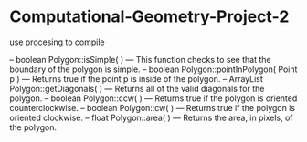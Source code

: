 # Computational-Geometry-Project-2

use procesing to compile 

– boolean Polygon::isSimple( ) — This function checks to see that the boundary of the polygon is simple.
– boolean Polygon::pointInPolygon( Point p ) — Returns true if the point p is inside of the polygon.
– ArrayList<Edge> Polygon::getDiagonals( ) — Returns all of the valid diagonals for the polygon.
– boolean Polygon::ccw( ) — Returns true if the polygon is oriented counterclockwise.
– boolean Polygon::cw( ) — Returns true if the polygon is oriented clockwise.
– float Polygon::area( ) — Returns the area, in pixels, of the polygon.

